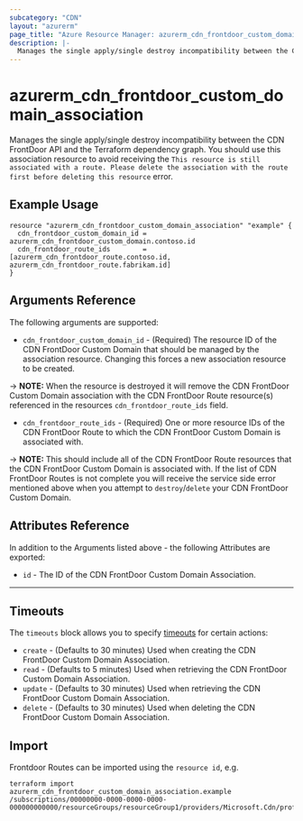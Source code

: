 ```yaml
---
subcategory: "CDN"
layout: "azurerm"
page_title: "Azure Resource Manager: azurerm_cdn_frontdoor_custom_domain_association"
description: |-
  Manages the single apply/single destroy incompatibility between the CDN FrontDoor API and the Terraform dependency graph.
---
```


# azurerm_cdn_frontdoor_custom_domain_association

Manages the single apply/single destroy incompatibility between the CDN FrontDoor API and the Terraform dependency graph. You should use this association resource to avoid receiving the `This resource is still associated with a route. Please delete the association with the route first before deleting this resource` error.

## Example Usage

```hcl
resource "azurerm_cdn_frontdoor_custom_domain_association" "example" {
  cdn_frontdoor_custom_domain_id = azurerm_cdn_frontdoor_custom_domain.contoso.id
  cdn_frontdoor_route_ids        = [azurerm_cdn_frontdoor_route.contoso.id, azurerm_cdn_frontdoor_route.fabrikam.id]
}
```

## Arguments Reference

The following arguments are supported:

* `cdn_frontdoor_custom_domain_id` - (Required) The resource ID of the CDN FrontDoor Custom Domain that should be managed by the association resource. Changing this forces a new association resource to be created.

-> **NOTE:** When the resource is destroyed it will remove the CDN FrontDoor Custom Domain association with the CDN FrontDoor Route resource(s) referenced in the resources `cdn_frontdoor_route_ids` field.

* `cdn_frontdoor_route_ids` - (Required) One or more resource IDs of the CDN FrontDoor Route to which the CDN FrontDoor Custom Domain is associated with.

-> **NOTE:** This should include all of the CDN FrontDoor Route resources that the CDN FrontDoor Custom Domain is associated with. If the list of CDN FrontDoor Routes is not complete you will receive the service side error mentioned above when you attempt to `destroy`/`delete` your CDN FrontDoor Custom Domain.

## Attributes Reference

In addition to the Arguments listed above - the following Attributes are exported:

* `id` - The ID of the CDN FrontDoor Custom Domain Association.

---

## Timeouts

The `timeouts` block allows you to specify [timeouts](https://www.terraform.io/docs/configuration/resources.html#timeouts) for certain actions:

* `create` - (Defaults to 30 minutes) Used when creating the CDN FrontDoor Custom Domain Association.
* `read` - (Defaults to 5 minutes) Used when retrieving the CDN FrontDoor Custom Domain Association.
* `update` - (Defaults to 30 minutes) Used when retrieving the CDN FrontDoor Custom Domain Association.
* `delete` - (Defaults to 30 minutes) Used when deleting the CDN FrontDoor Custom Domain Association.

## Import

Frontdoor Routes can be imported using the `resource id`, e.g.

```shell
terraform import azurerm_cdn_frontdoor_custom_domain_association.example /subscriptions/00000000-0000-0000-0000-000000000000/resourceGroups/resourceGroup1/providers/Microsoft.Cdn/profiles/profile1/customDomains/domain1/associations/assoc1
```
